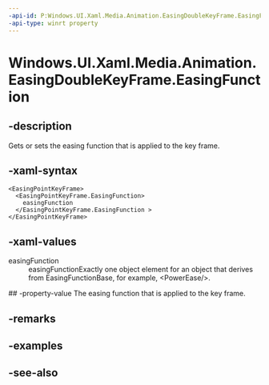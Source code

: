 ```yaml
---
-api-id: P:Windows.UI.Xaml.Media.Animation.EasingDoubleKeyFrame.EasingFunction
-api-type: winrt property
---
```


<!-- Property syntax
public Windows.UI.Xaml.Media.Animation.EasingFunctionBase EasingFunction { get;  set; }
-->

# Windows.UI.Xaml.Media.Animation.EasingDoubleKeyFrame.EasingFunction

## -description
Gets or sets the easing function that is applied to the key frame.



## -xaml-syntax
```xaml
<EasingPointKeyFrame>
  <EasingPointKeyFrame.EasingFunction>
    easingFunction
  </EasingPointKeyFrame.EasingFunction >
</EasingPointKeyFrame> 
```


## -xaml-values
<dl><dt>easingFunction</dt><dd>easingFunctionExactly one object element for an object that derives from EasingFunctionBase, for example, &lt;PowerEase/&gt;.</dd>
</dl>
## -property-value
The easing function that is applied to the key frame.

## -remarks

## -examples

## -see-also
